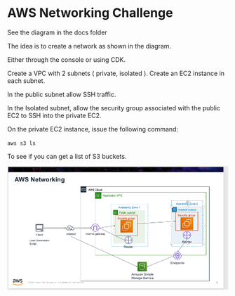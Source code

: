 
# AWS Networking Challenge

See the diagram in the docs folder

The idea is to create a network as shown in the diagram.

Either through the console or using CDK.

Create a VPC with 2 subnets ( private, isolated ).  Create an EC2 instance
in each subnet.

In the public subnet allow SSH traffic.

In the Isolated subnet, allow the security group associated with the public EC2
to SSH into the private EC2.

On the private EC2 instance, issue the following command:

`aws s3 ls`

To see if you can get a list of S3 buckets.

![Pic](./docs/2020-11-10_20-32-56.png)